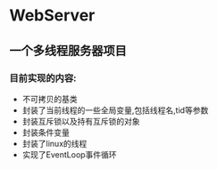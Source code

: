 # WebServer

## 一个多线程服务器项目

### 目前实现的内容:
+ 不可拷贝的基类
+ 封装了当前线程的一些全局变量,包括线程名,tid等参数
+ 封装互斥锁以及持有互斥锁的对象
+ 封装条件变量
+ 封装了linux的线程
+ 实现了EventLoop事件循环
